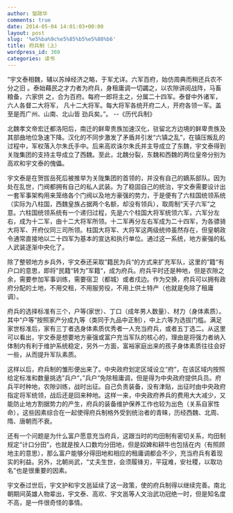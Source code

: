 ```yaml
---
author: 邹政华
comments: true
date: 2014-05-04 14:01:03+00:00
layout: post
slug: '%e5%ba%9c%e5%85%b5%e5%88%b6'
title: 府兵制（上）
wordpress_id: 369
categories: 读书
---
```


“宇文泰相魏，辅以苏绰经济之略，于军尤详。六军百府，始仿周典而稍还兵农不分之旧
    。泰始藉民之才力者为府兵，身租庸调一切蠲之，以农隙讲阅战阵，马畜粮备，六家供
    之，合为百府。每府一郎将主之，分属二十四军。泰督中外诸军，六人各督二大将军，
    凡十二大将军。每大将军各统开府二人，开府各领一军。盖至是而广州、山南、北山皆
    劲兵矣。”。 --《历代兵制》


北魏孝文帝宏迁都洛阳后，南迁的鲜卑贵族加速汉化，驻留北方边境的鲜卑贵族及其部曲地位急速下降。汉化的不同步激发了矛盾并引发“六镇之乱”，在镇压叛乱的过程中，军权落入尔朱氏手中。后来高欢诛尔朱氏并主导成立了东魏，宇文泰得到关陇集团的支持主导成立了西魏。至此，北魏分裂，东魏和西魏的两位皇帝分别为高欢和宇文泰的傀儡。

宇文泰是在贺拔岳死后被推举为关陇集团的首领的，并没有自己的嫡系部队。因为处在乱世，门阀都拥有自己的私人武装。为了稳固自己的统治，宇文泰需要设计出一套军事架构用来笼络各个门阀以及地方豪强的势力，于是便有了六柱国统领系统（实际为八柱国，西魏皇族占据两个名额，却没有领兵），取周制“天子六军”之意。六柱国统领系统有一个递归过程，先是六个柱国大将军统领六军，六军分左右，成为十二军，由十二大将军所领。十二军再分左右军成为二十四军，为各骠骑大将军、开府仪同三司所领。柱国大将军、大将军这两级统帅虽然存在，但皇朝政令通常直接地以二十四军为基本的宣达和执行单位。通过这一系统，地方豪强的私人武装逐渐中央化了。

除了整顿地方乡兵外，宇文泰还采取”籍民为兵“的方式来扩充军队，这里的”籍“有户口的意思，即将”民籍“转为”军籍“，成为府兵。府兵平时还是种地，但是农隙之余，需要参加军事训练，需要宿卫（都城）或者戍边。作为交换，府兵可以拥有政府分配的土地，不用交租，不用服劳役，不用上供土特产（也就是免除了租庸调）。

府兵的选择标准有三个，户等(家世）、丁口（成年男人数量）、材力（身体素质）。其中“户等”按照家产分成九等（类同于九品中正制），中上六等为选拔门槛。满足家世标准后，家有三丁者选身体素质优秀者一人充当府兵，或者五丁选二。从这里可以看出，宇文泰是想要地方豪强或富户充当军队的核心的，理由是将强力者纳入体制内有利于维护系统稳定，另外一方面，富裕家庭出来的孩子身体素质往往会好一些，从而提升军队素质。

这样以后，府兵制的雏形便出来了。中央政府划定区域设立“府”，在该区域内按照给定标准和数量挑选”兵户“，”兵户“免除租庸调，但是得为中央政府提供兵员。府兵平时种地，农隙训练，战时出征。自己负责装备，没有津贴，出征时由中央政府指定将军统领，战后还是回来种地。这样一来，中央政府养兵的费用大大减少，又能防止地方割据势力的产生，府兵的装备维护保养工作也较为出色（关系自家性命），这些因素综合在一起使得府兵制格外受到统治者的青睐，历经西魏、北周、隋、唐朝而不衰。

还有一个问题是为什么富户愿意充当府兵，这跟当时的均田制有密切关系，均田制规定“计口分田”，也就是按人口数均分田地，但是奴婢和耕牛也包括在内（有照顾地主的意思），那么富户能够分得田地和相应的租庸调都会不少，充当府兵有着现实的利益。另外，北朝尚武，“丈夫生世，会须履锋刃，平寇难，安社稷，以取功名”也是很重要的因素。

宇文泰过世后，宇文护和宇文邕延续了这一政策，使的府兵制得以继续完善。南北朝期间英雄人物辈出，宇文泰、高欢、宇文邕等人文治武功冠绝一时，但是知名度不高，是一件很奇怪的事情。
